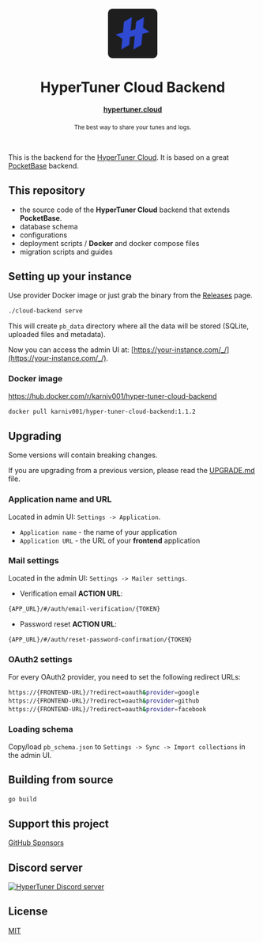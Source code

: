<p align="center">
  <img src="https://raw.githubusercontent.com/hyper-tuner/cloud-backend/master/public/icon.png" alt="HyperTuner" width="100">
</p>

<h1 align="center">HyperTuner Cloud Backend</h1>

<div align="center">
  <p><a href="https://hypertuner.cloud"><strong>hypertuner.cloud</strong></a></p>
  <p><sub>The best way to share your tunes and logs.</sub></p>
</div>

<br/>

This is the backend for the [HyperTuner Cloud](https://github.com/hyper-tuner/hyper-tuner-cloud). It is based on a great [PocketBase](https://pocketbase.io) backend.

## This repository

- the source code of the **HyperTuner Cloud** backend that extends **PocketBase**.
- database schema
- configurations
- deployment scripts / **Docker** and docker compose files
- migration scripts and guides

## Setting up your instance

Use provider Docker image or just grab the binary from the [Releases](https://github.com/hyper-tuner/cloud-backend/releases) page.

```bash
./cloud-backend serve
```

This will create `pb_data` directory where all the data will be stored (SQLite, uploaded files and metadata).

Now you can access the admin UI at: [https://your-instance.com/_/](https://your-instance.com/_/).

### Docker image

https://hub.docker.com/r/karniv001/hyper-tuner-cloud-backend

```bash
docker pull karniv001/hyper-tuner-cloud-backend:1.1.2
```

## Upgrading

Some versions will contain breaking changes.

If you are upgrading from a previous version, please read the [UPGRADE.md](UPGRADE.md) file.

### Application name and URL

Located in admin UI: `Settings -> Application`.

- `Application name` - the name of your application
- `Application URL` - the URL of your **frontend** application

### Mail settings

Located in the admin UI: `Settings -> Mailer settings`.

- Verification email **ACTION URL**:

```bash
{APP_URL}/#/auth/email-verification/{TOKEN}
```

- Password reset **ACTION URL**:

```bash
{APP_URL}/#/auth/reset-password-confirmation/{TOKEN}
```

### OAuth2 settings

For every OAuth2 provider, you need to set the following redirect URLs:

```bash
https://{FRONTEND-URL}/?redirect=oauth&provider=google
https://{FRONTEND-URL}/?redirect=oauth&provider=github
https://{FRONTEND-URL}/?redirect=oauth&provider=facebook
```

### Loading schema

Copy/load `pb_schema.json` to `Settings -> Sync -> Import collections` in the admin UI.

## Building from source

```bash
go build
```

## Support this project

[GitHub Sponsors](https://github.com/sponsors/karniv00l)

## Discord server

[![HyperTuner Discord server](https://dcbadge.vercel.app/api/server/HdxznPUA)](https://discord.gg/HdxznPUA)

## License

[MIT](https://github.com/hyper-tuner/cloud-backend/blob/master/LICENSE)
